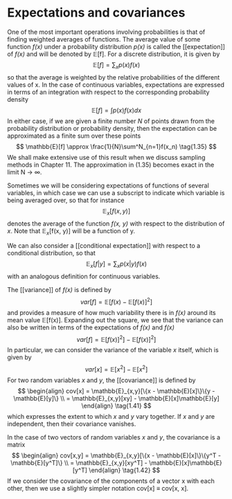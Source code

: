 # Expectations and covariances
One of the most important operations involving probabilities is that of finding weighted averages of functions. The average value of some function *f(x)* under a probability distribution *p(x)* is called the [[expectation]] of *f(x)* and will be denoted by $\mathbb{E}$[f]. For a discrete distribution, it is given by
$$
\mathbb{E}[f] = \sum_xp(x)f(x)
\tag{1.33}
$$
so that the average is weighted by the relative probabilities of the different values of x. In the case of continuous variables, expectations are expressed in terms of an integration with respect to the corresponding probability density
$$
\mathbb{E}[f] = \int p(x)f(x)dx
\tag{1.34}
$$
In either case, if we are given a finite number *N* of points drawn from the probability distribution or probability density, then the expectation can be approximated as a finite sum over these points
$$
\mathbb{E}[f] \approx \frac{1}{N}\sum^N_{n=1}f(x_n)
\tag{1.35}
$$
We shall make extensive use of this result when we discuss sampling methods in Chapter 11. The approximation in (1.35) becomes exact in the limit N $\rightarrow$ $\infty$.

Sometimes we will be considering expectations of functions of several variables, in which case we can use a subscript to indicate which variable is being averaged over, so that for instance
$$
\mathbb{E}_x[f(x,y)] 
\tag{1.36}
$$
denotes the average of the function *f(x, y)* with respect to the distribution of *x*. Note that $\mathbb{E}_x$[f(x, y)] will be a function of y.

We can also consider a [[conditional expectation]] with respect to a conditional distribution, so that
$$
\mathbb{E}_x[f|y] = \sum_xp(x|y)f(x) 
\tag{1.37}
$$
with an analogous definition for continuous variables.

The [[variance]] of *f(x)* is defined by
$$
var[f] = \mathbb{E}[f(x) - \mathbb{E}[f(x)]^2] 
\tag{1.38}
$$
and provides a measure of how much variability there is in *f(x)* around its mean value $\mathbb{E}$[f(x)]. Expanding out the square, we see that the variance can also be written in terms of the expectations of *f(x)* and *f(x)*
$$
var[f] = \mathbb{E}[f(x)]^2] - \mathbb{E}[f(x)]^2]
\tag{1.39}
$$
In particular, we can consider the variance of the variable *x* itself, which is given by
$$
var[x] = \mathbb{E}[x^2] - \mathbb{E}[x^2]
\tag{1.40}
$$
For two random variables *x* and *y*, the [[covariance]] is defined by
$$
\begin{align}
cov[x] = \mathbb{E}_{x,y}[\{x - \mathbb{E}[x]\}\{y - \mathbb{E}[y]\} \\
= \mathbb{E}_{x,y}[xy] - \mathbb{E}[x]\mathbb{E}[y]
\end{align}
\tag{1.41}
$$
which expresses the extent to which *x* and *y* vary together. If *x* and *y* are independent, then their covariance vanishes.

In the case of two vectors of random variables *x* and *y*, the covariance is a matrix
$$
\begin{align}
cov[x,y] = \mathbb{E}_{x,y}[\{x - \mathbb{E}[x]\}\{y^T - \mathbb{E}[y^T]\} \\
= \mathbb{E}_{x,y}[xy^T] - \mathbb{E}[x]\mathbb{E}[y^T]
\end{align}
\tag{1.42}
$$
If we consider the covariance of the components of a vector x with each other, then we use a slightly simpler notation cov[x] $\equiv$ cov[x, x].


